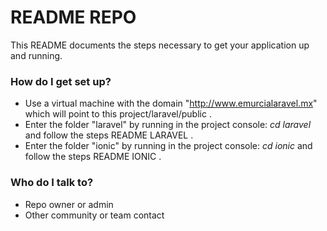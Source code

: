 # README REPO #

This README documents the steps necessary to get your application up and running.

### How do I get set up? ###

* Use a virtual machine with the domain "http://www.emurcialaravel.mx" which will point to this project/laravel/public .
* Enter the folder "laravel" by running in the project console: *cd laravel* and follow the steps README LARAVEL .
* Enter the folder "ionic" by running in the project console: *cd ionic* and follow the steps README IONIC .

### Who do I talk to? ###

* Repo owner or admin
* Other community or team contact